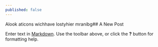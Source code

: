 ```yaml
---
published: false
---
```

Alook aticons wichhave lostyhier mranibg## A New Post

Enter text in [Markdown](http://daringfireball.net/projects/markdown/). Use the toolbar above, or click the **?** button for formatting help.
